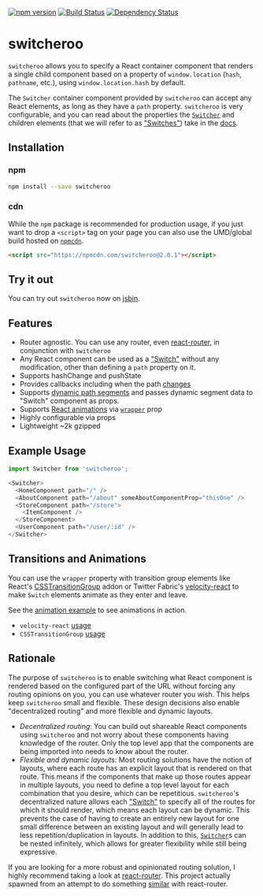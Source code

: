 [![npm version](https://badge.fury.io/js/switcheroo.svg)](http://badge.fury.io/js/switcheroo)
[![Build Status](https://secure.travis-ci.org/jdlehman/switcheroo.svg?branch=master)](http://travis-ci.org/jdlehman/switcheroo)
[![Dependency Status](https://david-dm.org/jdlehman/switcheroo.svg)](https://david-dm.org/jdlehman/switcheroo)

# switcheroo

`switcheroo` allows you to specify a React container component that renders a single child component based on a property of `window.location` (`hash`, `pathname`, etc.), using `window.location.hash` by default.

The `Switcher` container component provided by `switcheroo` can accept any React elements, as long as they have a `path` property. `switcheroo` is very configurable, and you can read about the properties the [`Switcher`](docs/Switcher.md) and children elements (that we will refer to as ["Switches"](docs/Switch.md)) take in the [docs](docs/).

## Installation

### npm

```sh
npm install --save switcheroo
```

### cdn

While the `npm` package is recommended for production usage, if you just want to drop a `<script>` tag on your page you can also use the UMD/global build hosted on [`npmcdn`](https://npmcdn.com/switcheroo).

```html
<script src="https://npmcdn.com/switcheroo@2.0.1"></script>
```

## Try it out

You can try out `switcheroo` now on [jsbin](https://jsbin.com/qusomol/3/edit?js,output).

## Features

- Router agnostic. You can use any router, even [react-router](https://github.com/rackt/react-router), in conjunction with `switcheroo`
- Any React component can be used as a ["Switch"](docs/Switch.md) without any modification, other than defining a `path` property on it.
- Supports hashChange and pushState
- Provides callbacks including when the path [changes](docs/Switcher.md#onchange)
- Supports [dynamic path segments](docs/dynamic_segments.md) and passes dynamic segment data to "Switch" component as props.
- Supports [React animations](https://facebook.github.io/react/docs/animation.html) via [`wrapper`](docs/Switcher.md#wrapper) prop
- Highly configurable via props
- Lightweight ~2k gzipped

## Example Usage

```js
import Switcher from 'switcheroo';

<Switcher>
  <HomeComponent path="/" />
  <AboutComponent path="/about" someAboutComponentProp="thisOne" />
  <StoreComponent path="/store">
    <ItemComponent />
  </StoreComponent>
  <UserComponent path="/user/:id" />
</Switcher>
```

## Transitions and Animations

You can use the `wrapper` property with transition group elements like React's [CSSTransitionGroup](https://facebook.github.io/react/docs/animation.html) addon or Twitter Fabric's [velocity-react](https://github.com/twitter-fabric/velocity-react) to make `Switch` elements animate as they enter and leave.

See the [animation example](examples/animation) to see animations in action.
- `velocity-react` [usage](examples/animation/components/Overlay.js#L35)
- `CSSTransitionGroup` [usage](examples/animation/components/LeftContent.js#L18)

## Rationale

The purpose of `switcheroo` is to enable switching what React component is rendered based on the configured part of the URL without forcing any routing opinions on you, you can use whatever router you wish. This helps keep `switcheroo` small and flexible. These design decisions also enable "decentralized routing" and more flexible and dynamic layouts.

- *Decentralized routing*: You can build out shareable React components using `switcheroo` and not worry about these components having knowledge of the router. Only the top level app that the components are being imported into needs to know about the router.
- *Flexible and dynamic layouts*: Most routing solutions have the notion of layouts, where each route has an explicit layout that is rendered on that route. This means if the components that make up those routes appear in multiple layouts, you need to define a top level layout for each combination that you desire, which can be repetitious. `switcheroo`'s decentralized nature allows each ["Switch"](docs/Switch.md) to specify all of the routes for which it should render, which means each layout can be dynamic. This prevents the case of having to create an entirely new layout for one small difference between an existing layout and will generally lead to less repetition/duplication in layouts. In addition to this, [`Switcher`](docs/Switcher.md)s can be nested infinitely, which allows for greater flexibility while still being expressive.


If you are looking for a more robust and opinionated routing solution, I highly recommend taking a look at [react-router](https://github.com/rackt/react-router). This project actually spawned from an attempt to do something [similar](https://gist.github.com/jdlehman/b662cac8b8607abf51a6) with react-router.
